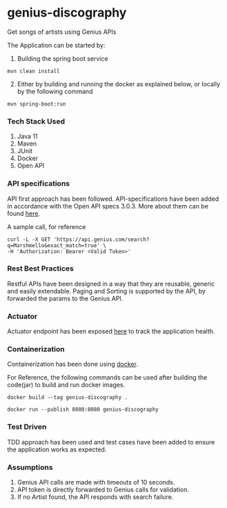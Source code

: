 # genius-discography

Get songs of artists using Genius APIs

The Application can be started by:
1. Building the spring boot service
```
mvn clean install
```
2. Either by building and running the docker as explained below, or locally by the following command
```
mvn spring-boot:run
```

### Tech Stack Used
1. Java 11
2. Maven
3. JUnit
4. Docker
5. Open API

### API specifications
API first approach has been followed. API-specifications have been added in accordance with the Open API specs 3.0.3. 
More about them can be found [here](docs/api-spec.yaml).

A sample call, for reference
```
curl -L -X GET 'https://api.genius.com/search?q=Marshmello&exact_match=true' \
-H 'Authorization: Bearer <Valid Token>'
```

### Rest Best Practices
Restful APIs have been designed in a way that they are reusable, generic and easily extendable.
Paging and Sorting is supported by the API, by forwarded the params to the Genius API.


### Actuator
Actuator endpoint has been exposed [here](http://localhost:8080/actuator/health) to track the application health.


### Containerization
Containerization has been done using [docker](Dockerfile).

For Reference, the following commands can be used after building the code(jar) to build and run docker images.
```
docker build --tag genius-discography .
```
```
docker run --publish 8080:8080 genius-discography
```
### Test Driven
TDD approach has been used and test cases have been added to ensure the application works as expected.

### Assumptions
1. Genius API calls are made with timeouts of 10 seconds.
2. API token is directly forwarded to Genius calls for validation.
3. If no Artist found, the API responds with search failure.
 